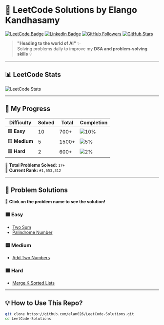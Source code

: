 # 🚀 LeetCode Solutions by Elango Kandhasamy

[![LeetCode Badge](https://img.shields.io/badge/-LeetCode-FFA116?style=flat&logo=LeetCode&logoColor=black)](https://leetcode.com/elan026/)
[![LinkedIn Badge](https://img.shields.io/badge/-LinkedIn-blue?style=flat&logo=LinkedIn&logoColor=white)](https://www.linkedin.com/in/elango-kandhasamy-7a8a40347/)
[![GitHub Followers](https://img.shields.io/github/followers/elan026?style=social)](https://github.com/elan026)
[![GitHub Stars](https://img.shields.io/github/stars/elan026?style=social)](https://github.com/elan026)

> **"Heading to the world of AI"** ✨  
> Solving problems daily to improve my **DSA and problem-solving skills** 💡

---

## 📊 **LeetCode Stats**
![LeetCode Stats](https://leetcard.jacoblin.cool/elan026?theme=light&font=Karma&ext=contest)

---

## 🚀 **My Progress**
| Difficulty | Solved | Total | Completion |
|------------|--------|-------|------------|
| 🟩 **Easy** | 10 | 700+ | ![10%](https://progress-bar.dev/10/?title=progress) |
| 🟨 **Medium** | 5 | 1500+ | ![5%](https://progress-bar.dev/5/?title=progress) |
| 🟥 **Hard** | 2 | 600+ | ![2%](https://progress-bar.dev/2/?title=progress) |

📌 **Total Problems Solved:** `17+`  
📌 **Current Rank:** `#1,653,312`  

---

## 📂 **Problem Solutions**
📝 **Click on the problem name to see the solution!**

### **🟩 Easy**
- [Two Sum](./Easy/two_sum.py)
- [Palindrome Number](./Easy/palindrome_number.cpp)

### **🟨 Medium**
- [Add Two Numbers](./Medium/add_two_numbers.py)

### **🟥 Hard**
- [Merge K Sorted Lists](./Hard/merge_k_sorted_lists.java)

---

## 💡 **How to Use This Repo?**
```bash
git clone https://github.com/elan026/LeetCode-Solutions.git
cd LeetCode-Solutions
